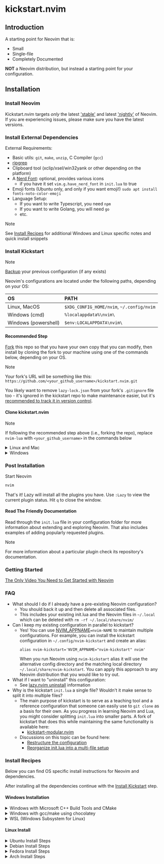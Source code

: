 # kickstart.nvim

## Introduction

A starting point for Neovim that is:

* Small
* Single-file
* Completely Documented

**NOT** a Neovim distribution, but instead a starting point for your configuration.

## Installation

### Install Neovim

Kickstart.nvim targets *only* the latest
['stable'](https://github.com/neovim/neovim/releases/tag/stable) and latest
['nightly'](https://github.com/neovim/neovim/releases/tag/nightly) of Neovim.
If you are experiencing issues, please make sure you have the latest versions.

### Install External Dependencies

External Requirements:
- Basic utils: `git`, `make`, `unzip`, C Compiler (`gcc`)
- [ripgrep](https://github.com/BurntSushi/ripgrep#installation)
- Clipboard tool (xclip/xsel/win32yank or other depending on the platform)
- A [Nerd Font](https://www.nerdfonts.com/): optional, provides various icons
  - if you have it set `vim.g.have_nerd_font` in `init.lua` to true
- Emoji fonts (Ubuntu only, and only if you want emoji!) `sudo apt install fonts-noto-color-emoji`
- Language Setup:
  - If you want to write Typescript, you need `npm`
  - If you want to write Golang, you will need `go`
  - etc.

> [!NOTE]
> See [Install Recipes](#Install-Recipes) for additional Windows and Linux specific notes
> and quick install snippets

### Install Kickstart

> [!NOTE]
> [Backup](#FAQ) your previous configuration (if any exists)

Neovim's configurations are located under the following paths, depending on your OS:

| OS | PATH |
| :- | :--- |
| Linux, MacOS | `$XDG_CONFIG_HOME/nvim`, `~/.config/nvim` |
| Windows (cmd)| `%localappdata%\nvim\` |
| Windows (powershell)| `$env:LOCALAPPDATA\nvim\` |

#### Recommended Step

[Fork](https://docs.github.com/en/get-started/quickstart/fork-a-repo) this repo
so that you have your own copy that you can modify, then install by cloning the
fork to your machine using one of the commands below, depending on your OS.

> [!NOTE]
> Your fork's URL will be something like this:
> `https://github.com/<your_github_username>/kickstart.nvim.git`

You likely want to remove `lazy-lock.json` from your fork's `.gitignore` file
too - it's ignored in the kickstart repo to make maintenance easier, but it's
[recommended to track it in version control](https://lazy.folke.io/usage/lockfile).

#### Clone kickstart.nvim

> [!NOTE]
> If following the recommended step above (i.e., forking the repo), replace
> `nvim-lua` with `<your_github_username>` in the commands below

<details><summary> Linux and Mac </summary>

```sh
git clone git@github.com:ANTALLIS/kickstart.nvim.git "${XDG_CONFIG_HOME:-$HOME/.config}"/nvim
```

</details>

<details><summary> Windows </summary>

If you're using `cmd.exe`:

```
git clone https://github.com/nvim-lua/kickstart.nvim.git "%localappdata%\nvim"
```

If you're using `powershell.exe`

```
git clone https://github.com/nvim-lua/kickstart.nvim.git "${env:LOCALAPPDATA}\nvim"
```

</details>

### Post Installation

Start Neovim

```sh
nvim
```

That's it! Lazy will install all the plugins you have. Use `:Lazy` to view
the current plugin status. Hit `q` to close the window.

#### Read The Friendly Documentation

Read through the `init.lua` file in your configuration folder for more
information about extending and exploring Neovim. That also includes
examples of adding popularly requested plugins.

> [!NOTE]
> For more information about a particular plugin check its repository's documentation.


### Getting Started

[The Only Video You Need to Get Started with Neovim](https://youtu.be/m8C0Cq9Uv9o)

### FAQ

* What should I do if I already have a pre-existing Neovim configuration?
  * You should back it up and then delete all associated files.
  * This includes your existing init.lua and the Neovim files in `~/.local`
    which can be deleted with `rm -rf ~/.local/share/nvim/`
* Can I keep my existing configuration in parallel to kickstart?
  * Yes! You can use [NVIM_APPNAME](https://neovim.io/doc/user/starting.html#%24NVIM_APPNAME)`=nvim-NAME`
    to maintain multiple configurations. For example, you can install the kickstart
    configuration in `~/.config/nvim-kickstart` and create an alias:
    ```
    alias nvim-kickstart='NVIM_APPNAME="nvim-kickstart" nvim'
    ```
    When you run Neovim using `nvim-kickstart` alias it will use the alternative
    config directory and the matching local directory
    `~/.local/share/nvim-kickstart`. You can apply this approach to any Neovim
    distribution that you would like to try out.
* What if I want to "uninstall" this configuration:
  * See [lazy.nvim uninstall](https://lazy.folke.io/usage#-uninstalling) information
* Why is the kickstart `init.lua` a single file? Wouldn't it make sense to split it into multiple files?
  * The main purpose of kickstart is to serve as a teaching tool and a reference
    configuration that someone can easily use to `git clone` as a basis for their own.
    As you progress in learning Neovim and Lua, you might consider splitting `init.lua`
    into smaller parts. A fork of kickstart that does this while maintaining the
    same functionality is available here:
    * [kickstart-modular.nvim](https://github.com/dam9000/kickstart-modular.nvim)
  * Discussions on this topic can be found here:
    * [Restructure the configuration](https://github.com/nvim-lua/kickstart.nvim/issues/218)
    * [Reorganize init.lua into a multi-file setup](https://github.com/nvim-lua/kickstart.nvim/pull/473)

### Install Recipes

Below you can find OS specific install instructions for Neovim and dependencies.

After installing all the dependencies continue with the [Install Kickstart](#Install-Kickstart) step.

#### Windows Installation

<details><summary>Windows with Microsoft C++ Build Tools and CMake</summary>
Installation may require installing build tools and updating the run command for `telescope-fzf-native`

See `telescope-fzf-native` documentation for [more details](https://github.com/nvim-telescope/telescope-fzf-native.nvim#installation)

This requires:

- Install CMake and the Microsoft C++ Build Tools on Windows

```lua
{'nvim-telescope/telescope-fzf-native.nvim', build = 'cmake -S. -Bbuild -DCMAKE_BUILD_TYPE=Release && cmake --build build --config Release && cmake --install build --prefix build' }
```
</details>
<details><summary>Windows with gcc/make using chocolatey</summary>
Alternatively, one can install gcc and make which don't require changing the config,
the easiest way is to use choco:

1. install [chocolatey](https://chocolatey.org/install)
either follow the instructions on the page or use winget,
run in cmd as **admin**:
```
winget install --accept-source-agreements chocolatey.chocolatey
```

2. install all requirements using choco, exit the previous cmd and
open a new one so that choco path is set, and run in cmd as **admin**:
```
choco install -y neovim git ripgrep wget fd unzip gzip mingw make
```
</details>
<details><summary>WSL (Windows Subsystem for Linux)</summary>

```
wsl --install
wsl
sudo add-apt-repository ppa:neovim-ppa/unstable -y
sudo apt update
sudo apt install make gcc ripgrep unzip git xclip neovim
```
</details>

#### Linux Install
<details><summary>Ubuntu Install Steps</summary>

```
sudo add-apt-repository ppa:neovim-ppa/unstable -y
sudo apt update
sudo apt install make gcc ripgrep unzip git xclip neovim
```
</details>
<details><summary>Debian Install Steps</summary>

```
sudo apt update
sudo apt install make gcc ripgrep unzip git xclip curl

# Now we install nvim
curl -LO https://github.com/neovim/neovim/releases/latest/download/nvim-linux-x86_64.tar.gz
sudo rm -rf /opt/nvim-linux-x86_64
sudo mkdir -p /opt/nvim-linux-x86_64
sudo chmod a+rX /opt/nvim-linux-x86_64
sudo tar -C /opt -xzf nvim-linux-x86_64.tar.gz

# make it available in /usr/local/bin, distro installs to /usr/bin
sudo ln -sf /opt/nvim-linux-x86_64/bin/nvim /usr/local/bin/
```
</details>
<details><summary>Fedora Install Steps</summary>

```
sudo dnf install -y gcc make git ripgrep fd-find unzip neovim
```
</details>

<details><summary>Arch Install Steps</summary>

```
sudo pacman -S --noconfirm --needed gcc make git ripgrep fd unzip neovim
```
</details>

